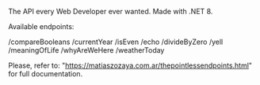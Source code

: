 The API every Web Developer ever wanted. Made with .NET 8.

Available endpoints:

/compareBooleans
/currentYear
/isEven
/echo
/divideByZero
/yell
/meaningOfLife
/whyAreWeHere
/weatherToday

Please, refer to: "https://matiaszozaya.com.ar/thepointlessendpoints.html" for full documentation.
